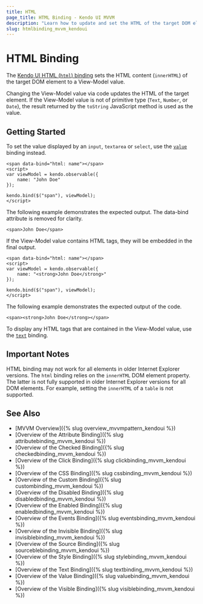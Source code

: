 ```yaml
---
title: HTML
page_title: HTML Binding - Kendo UI MVVM
description: "Learn how to update and set the HTML of the target DOM element by changing the View-Model value in Kendo UI MVVM."
slug: htmlbinding_mvvm_kendoui
---
```


# HTML Binding

The [Kendo UI HTML (`html`) binding](https://demos.telerik.com/kendo-ui/mvvm/elements) sets the HTML content (`innerHTML`) of the target DOM element to a View-Model value.

Changing the View-Model value via code updates the HTML of the target element. If the View-Model value is not of primitive type (`Text`, `Number`, or `Date`), the result returned by the `toString` JavaScript method is used as the value.

## Getting Started

To set the value displayed by an `input`, `textarea` or `select`, use the [`value`](value) binding instead.

    <span data-bind="html: name"></span>
    <script>
    var viewModel = kendo.observable({
        name: "John Doe"
    });

    kendo.bind($("span"), viewModel);
    </script>

The following example demonstrates the expected output. The data-bind attribute is removed for clarity.

    <span>John Doe</span>

If the View-Model value contains HTML tags, they will be embedded in the final output.

    <span data-bind="html: name"></span>
    <script>
    var viewModel = kendo.observable({
        name: "<strong>John Doe</strong>"
    });

    kendo.bind($("span"), viewModel);
    </script>

The following example demonstrates the expected output of the code.

    <span><strong>John Doe</strong></span>

To display any HTML tags that are contained in the View-Model value, use the [`text`](text) binding.

## Important Notes

HTML binding may not work for all elements in older Internet Explorer versions. The `html` binding relies on the `innerHTML` DOM element property. The latter is not fully supported in older Internet Explorer versions for all DOM elements. For example, setting the `innerHTML` of a `table` is not supported.

## See Also

* [MVVM Overview]({% slug overview_mvvmpattern_kendoui %})
* [Overview of the Attribute Binding]({% slug attributebinding_mvvm_kendoui %})
* [Overview of the Checked Binding]({% slug checkedbinding_mvvm_kendoui %})
* [Overview of the Click Binding]({% slug clickbinding_mvvm_kendoui %})
* [Overview of the CSS Binding]({% slug cssbinding_mvvm_kendoui %})
* [Overview of the Custom Binding]({% slug custombinding_mvvm_kendoui %})
* [Overview of the Disabled Binding]({% slug disabledbinding_mvvm_kendoui %})
* [Overview of the Enabled Binding]({% slug enabledbinding_mvvm_kendoui %})
* [Overview of the Events Binding]({% slug eventsbinding_mvvm_kendoui %})
* [Overview of the Invisible Binding]({% slug invisiblebinding_mvvm_kendoui %})
* [Overview of the Source Binding]({% slug sourceblebinding_mvvm_kendoui %})
* [Overview of the Style Binding]({% slug stylebinding_mvvm_kendoui %})
* [Overview of the Text Binding]({% slug textbinding_mvvm_kendoui %})
* [Overview of the Value Binding]({% slug valuebinding_mvvm_kendoui %})
* [Overview of the Visible Binding]({% slug visiblebinding_mvvm_kendoui %})
